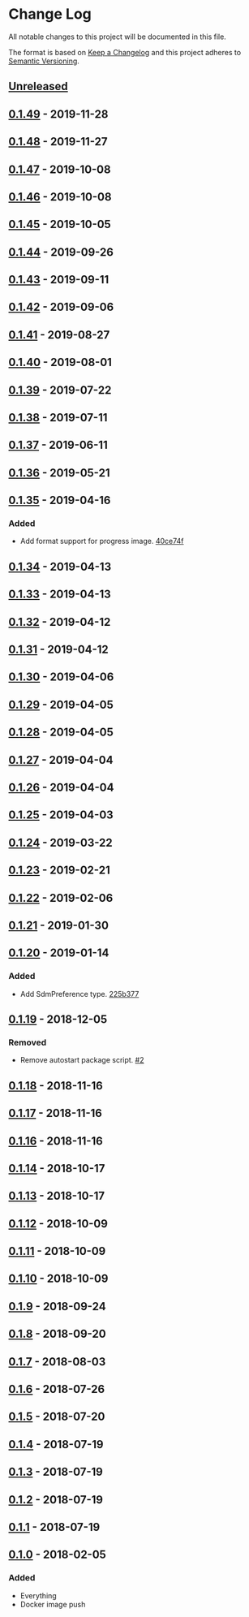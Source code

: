 # Change Log

All notable changes to this project will be documented in this file.

The format is based on [Keep a Changelog](http://keepachangelog.com/)
and this project adheres to [Semantic Versioning](http://semver.org/).

## [Unreleased](https://github.com/atomist/automation-client-sidecar-ts/compare/0.1.49...HEAD)

## [0.1.49](https://github.com/atomist/automation-client-sidecar-ts/compare/0.1.48...0.1.49) - 2019-11-28

## [0.1.48](https://github.com/atomist/automation-client-sidecar-ts/compare/0.1.47...0.1.48) - 2019-11-27

## [0.1.47](https://github.com/atomist/automation-client-sidecar-ts/compare/0.1.46...0.1.47) - 2019-10-08

## [0.1.46](https://github.com/atomist/automation-client-sidecar-ts/compare/0.1.45...0.1.46) - 2019-10-08

## [0.1.45](https://github.com/atomist/automation-client-sidecar-ts/compare/0.1.44...0.1.45) - 2019-10-05

## [0.1.44](https://github.com/atomist/automation-client-sidecar-ts/compare/0.1.43...0.1.44) - 2019-09-26

## [0.1.43](https://github.com/atomist/automation-client-sidecar-ts/compare/0.1.42...0.1.43) - 2019-09-11

## [0.1.42](https://github.com/atomist/automation-client-sidecar-ts/compare/0.1.41...0.1.42) - 2019-09-06

## [0.1.41](https://github.com/atomist/automation-client-sidecar-ts/compare/0.1.40...0.1.41) - 2019-08-27

## [0.1.40](https://github.com/atomist/automation-client-sidecar-ts/compare/0.1.39...0.1.40) - 2019-08-01

## [0.1.39](https://github.com/atomist/automation-client-sidecar-ts/compare/0.1.38...0.1.39) - 2019-07-22

## [0.1.38](https://github.com/atomist/automation-client-sidecar-ts/compare/0.1.37...0.1.38) - 2019-07-11

## [0.1.37](https://github.com/atomist/automation-client-sidecar-ts/compare/0.1.36...0.1.37) - 2019-06-11

## [0.1.36](https://github.com/atomist/automation-client-sidecar-ts/compare/0.1.35...0.1.36) - 2019-05-21

## [0.1.35](https://github.com/atomist/automation-client-sidecar-ts/compare/0.1.34...0.1.35) - 2019-04-16

### Added

-   Add format support for progress image. [40ce74f](https://github.com/atomist/sdm-automation/commit/40ce74fdd3eacaa8d810eea1a1ce48cd1be89dd0)

## [0.1.34](https://github.com/atomist/automation-client-sidecar-ts/compare/0.1.33...0.1.34) - 2019-04-13

## [0.1.33](https://github.com/atomist/automation-client-sidecar-ts/compare/0.1.32...0.1.33) - 2019-04-13

## [0.1.32](https://github.com/atomist/automation-client-sidecar-ts/compare/0.1.31...0.1.32) - 2019-04-12

## [0.1.31](https://github.com/atomist/automation-client-sidecar-ts/compare/0.1.30...0.1.31) - 2019-04-12

## [0.1.30](https://github.com/atomist/automation-client-sidecar-ts/compare/0.1.29...0.1.30) - 2019-04-06

## [0.1.29](https://github.com/atomist/automation-client-sidecar-ts/compare/0.1.28...0.1.29) - 2019-04-05

## [0.1.28](https://github.com/atomist/automation-client-sidecar-ts/compare/0.1.27...0.1.28) - 2019-04-05

## [0.1.27](https://github.com/atomist/automation-client-sidecar-ts/compare/0.1.26...0.1.27) - 2019-04-04

## [0.1.26](https://github.com/atomist/automation-client-sidecar-ts/compare/0.1.25...0.1.26) - 2019-04-04

## [0.1.25](https://github.com/atomist/automation-client-sidecar-ts/compare/0.1.24...0.1.25) - 2019-04-03

## [0.1.24](https://github.com/atomist/automation-client-sidecar-ts/compare/0.1.23...0.1.24) - 2019-03-22

## [0.1.23](https://github.com/atomist/automation-client-sidecar-ts/compare/0.1.22...0.1.23) - 2019-02-21

## [0.1.22](https://github.com/atomist/automation-client-sidecar-ts/compare/0.1.21...0.1.22) - 2019-02-06

## [0.1.21](https://github.com/atomist/automation-client-sidecar-ts/compare/0.1.20...0.1.21) - 2019-01-30

## [0.1.20](https://github.com/atomist/automation-client-sidecar-ts/compare/0.1.19...0.1.20) - 2019-01-14

### Added

-   Add SdmPreference type. [225b377](https://github.com/atomist/sdm-automation/commit/225b3772fa350888542fbbe2e61c27578264f49c)

## [0.1.19](https://github.com/atomist/automation-client-sidecar-ts/compare/0.1.18...0.1.19) - 2018-12-05

### Removed

-   Remove autostart package script. [#2](https://github.com/atomist/sdm-automation/issues/2)

## [0.1.18](https://github.com/atomist/automation-client-sidecar-ts/compare/0.1.17...0.1.18) - 2018-11-16

## [0.1.17](https://github.com/atomist/automation-client-sidecar-ts/compare/0.1.16...0.1.17) - 2018-11-16

## [0.1.16](https://github.com/atomist/automation-client-sidecar-ts/compare/0.1.14...0.1.16) - 2018-11-16

## [0.1.14](https://github.com/atomist/automation-client-sidecar-ts/compare/0.1.13...0.1.14) - 2018-10-17

## [0.1.13](https://github.com/atomist/automation-client-sidecar-ts/compare/0.1.12...0.1.13) - 2018-10-17

## [0.1.12](https://github.com/atomist/automation-client-sidecar-ts/compare/0.1.11...0.1.12) - 2018-10-09

## [0.1.11](https://github.com/atomist/automation-client-sidecar-ts/compare/0.1.10...0.1.11) - 2018-10-09

## [0.1.10](https://github.com/atomist/automation-client-sidecar-ts/compare/0.1.9...0.1.10) - 2018-10-09

## [0.1.9](https://github.com/atomist/automation-client-sidecar-ts/compare/0.1.8...0.1.9) - 2018-09-24

## [0.1.8](https://github.com/atomist/automation-client-sidecar-ts/compare/0.1.7...0.1.8) - 2018-09-20

## [0.1.7](https://github.com/atomist/automation-client-sidecar-ts/compare/0.1.6...0.1.7) - 2018-08-03

## [0.1.6](https://github.com/atomist/automation-client-sidecar-ts/compare/0.1.5...0.1.6) - 2018-07-26

## [0.1.5](https://github.com/atomist/automation-client-sidecar-ts/compare/0.1.4...0.1.5) - 2018-07-20

## [0.1.4](https://github.com/atomist/automation-client-sidecar-ts/compare/0.1.3...0.1.4) - 2018-07-19

## [0.1.3](https://github.com/atomist/automation-client-sidecar-ts/compare/0.1.2...0.1.3) - 2018-07-19

## [0.1.2](https://github.com/atomist/automation-client-sidecar-ts/compare/0.1.1...0.1.2) - 2018-07-19

## [0.1.1](https://github.com/atomist/automation-client-sidecar-ts/compare/0.1.0...0.1.1) - 2018-07-19

## [0.1.0](https://github.com/atomist/automation-client-sidecar-ts/tree/0.1.0) - 2018-02-05

### Added

-   Everything
-   Docker image push
